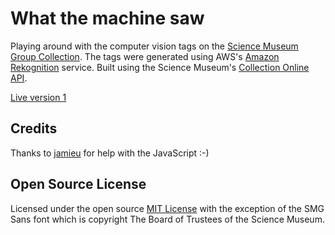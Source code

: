 # What the machine saw 

Playing around with the computer vision tags on the [Science Museum Group Collection](http://collection.sciencemuseumgroup.org.uk). The tags were generated using AWS's [Amazon Rekognition](https://aws.amazon.com/rekognition/) service. Built using the Science Museum's [Collection Online API](https://github.com/TheScienceMuseum/collectionsonline/wiki/Collections-Online-API).

[Live version 1](https://johnstack.github.io/what-the-machine-saw/)

## Credits

Thanks to [jamieu](https://github.com/jamieu) for help with the JavaScript :-)

## Open Source License

Licensed under the open source [MIT License](https://github.com/TheScienceMuseum/collection-chrome-extension/blob/master/LICENSE) with the exception of the SMG Sans font which is copyright The Board of Trustees of the Science Museum. 

